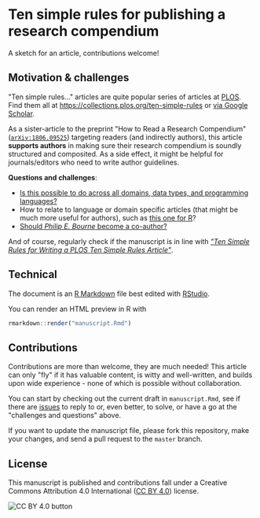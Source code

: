 # Ten simple rules for publishing a research compendium

A sketch for an article, contributions welcome!

## Motivation & challenges

"Ten simple rules..." articles are quite popular series of articles at [PLOS](https://www.plos.org/).
Find them all at https://collections.plos.org/ten-simple-rules or [via Google Scholar](https://scholar.google.de/scholar?q=ten%20simple%20rules%20for).

As a sister-article to the preprint "How to Read a Research Compendium" ([`arXiv:1806.09525`](https://arxiv.org/abs/1806.09525)) targeting readers (and indirectly authors), this article **supports authors** in making sure their research compendium is soundly structured and composited.
As a side effect, it might be helpful for journals/editors who need to write author guidelines.

**Questions and challenges**:

- [Is this possible to do across all domains, data types, and programming languages?](#2)
- How to relate to language or domain specific articles (that might be much more useful for authors), such as [this one for R](https://doi.org/10.1080/00031305.2017.1375986)?
- [Should _Philip E. Bourne_ become a co-author?](https://journals.plos.org/ploscompbiol/article?id=10.1371/journal.pcbi.1003858#s6)

And of course, regularly check if the manuscript is in line with [_"Ten Simple Rules for Writing a PLOS Ten Simple Rules Article"_](https://journals.plos.org/ploscompbiol/article?id=10.1371/journal.pcbi.1003858#s6).

## Technical

The document is an [R Markdown](https://rmarkdown.rstudio.com/) file best edited with [RStudio](https://www.rstudio.com/products/RStudio/).

You can render an HTML preview in R with

```r
rmarkdown::render("manuscript.Rmd")
```

## Contributions

Contributions are more than welcome, they are much needed!
This article can only "fly" if it has valuable content, is witty and well-written, and builds upon wide experience - none of which is possible without collaboration.

You can start by checking out the current draft in `manuscript.Rmd`, see if there are [issues](https://github.com/research-compendium/ten-simple-rules/issues) to reply to or, even better, to solve, or have a go at the "challenges and questions" above.

If you want to update the manuscript file, please fork this repository, make your changes, and send a pull request to the `master` branch.

## License

This manuscript is published and contributions fall under a Creative Commons Attribution 4.0 International ([CC BY 4.0](https://creativecommons.org/licenses/by/4.0/)) license.

![CC BY 4.0 button](https://mirrors.creativecommons.org/presskit/buttons/88x31/svg/by.svg)
